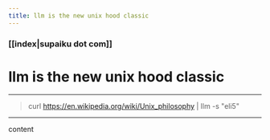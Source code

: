 ```yaml
---
title: llm is the new unix hood classic
---
```


### [[index|supaiku dot com]]

<h1 onclick="document.getElementById('darkmode-toggle').click(); return false;">
llm is the new unix hood classic
</h1>

---
> curl https://en.wikipedia.org/wiki/Unix_philosophy | llm -s "eli5"
---

content
